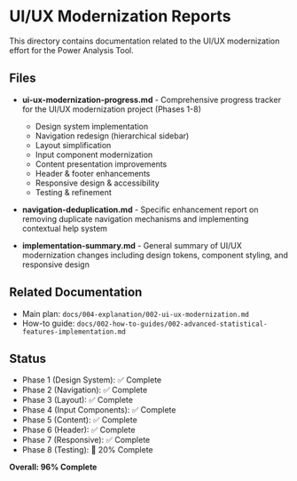 # UI/UX Modernization Reports

This directory contains documentation related to the UI/UX modernization effort for the Power Analysis Tool.

## Files

- **ui-ux-modernization-progress.md** - Comprehensive progress tracker for the UI/UX modernization project (Phases 1-8)
  - Design system implementation
  - Navigation redesign (hierarchical sidebar)
  - Layout simplification
  - Input component modernization
  - Content presentation improvements
  - Header & footer enhancements
  - Responsive design & accessibility
  - Testing & refinement

- **navigation-deduplication.md** - Specific enhancement report on removing duplicate navigation mechanisms and implementing contextual help system

- **implementation-summary.md** - General summary of UI/UX modernization changes including design tokens, component styling, and responsive design

## Related Documentation

- Main plan: `docs/004-explanation/002-ui-ux-modernization.md`
- How-to guide: `docs/002-how-to-guides/002-advanced-statistical-features-implementation.md`

## Status

- Phase 1 (Design System): ✅ Complete
- Phase 2 (Navigation): ✅ Complete
- Phase 3 (Layout): ✅ Complete
- Phase 4 (Input Components): ✅ Complete
- Phase 5 (Content): ✅ Complete
- Phase 6 (Header): ✅ Complete
- Phase 7 (Responsive): ✅ Complete
- Phase 8 (Testing): 🔄 20% Complete

**Overall: 96% Complete**
